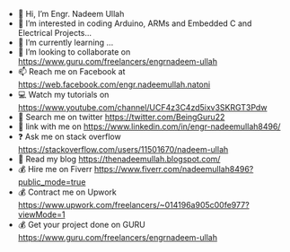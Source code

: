 - 👋 Hi, I’m Engr. Nadeem Ullah
- 👀 I’m interested in coding Arduino, ARMs and Embedded C and Electrical Projects...
- 🌱 I’m currently learning ...
- 💞️ I’m looking to collaborate on https://www.guru.com/freelancers/engrnadeem-ullah
- 📫 Reach me on Facebook at https://web.facebook.com/engr.nadeemullah.natoni
- 💻 Watch my tutorials on https://www.youtube.com/channel/UCF4z3C4zd5ixv3SKRGT3Pdw
- 🔎 Search me on twitter https://twitter.com/BeingGuru22
- 🔗 link with me on https://www.linkedin.com/in/engr-nadeemullah8496/
- ❓ Ask me on stack overflow https://stackoverflow.com/users/11501670/nadeem-ullah
- 🔰 Read my blog https://thenadeemullah.blogspot.com/
- 💰 Hire me on Fiverr https://www.fiverr.com/nadeemullah8496?public_mode=true
- 💰 Contract me on Upwork https://www.upwork.com/freelancers/~014196a905c00fe977?viewMode=1
- 💰 Get your project done on GURU https://www.guru.com/freelancers/engrnadeem-ullah
<!---
Nadeem-Ullah/Nadeem-Ullah is a ✨ special ✨ repository because its `README.md` (this file) appears on your GitHub profile.
You can click the Preview link to take a look at your changes.
--->
